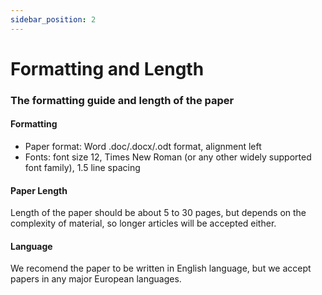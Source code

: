```yaml
---
sidebar_position: 2
---
```


# Formatting and Length

### The formatting guide and length of the paper

#### Formatting

- Paper format: Word .doc/.docx/.odt format, alignment left
- Fonts: font size 12, Times New Roman (or any other widely supported font family), 1.5 line spacing

#### Paper Length

Length of the paper should be about 5 to 30 pages, but depends on the complexity of material, so longer articles will be accepted either. ​


#### Language

We recomend the paper to be written in English language, but we accept papers in any major European languages. 

